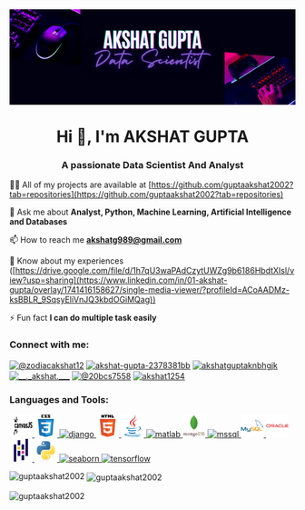 
<img align="center" length="800" width= "1000" src="https://github.com/guptaakshat2002/guptaakshat2002/blob/main/AKSHAT%20GUPTA.png">
<h1 align="center">Hi 👋, I'm AKSHAT GUPTA</h1>
<h3 align="center">A passionate Data Scientist And Analyst</h3>





👨‍💻 All of my projects are available at [https://github.com/guptaakshat2002?tab=repositories](https://github.com/guptaakshat2002?tab=repositories)

💬 Ask me about **Analyst, Python, Machine Learning, Artificial Intelligence and Databases**

📫 How to reach me **akshatg989@gmail.com**

📄 Know about my experiences ([https://drive.google.com/file/d/1h7qU3waPAdCzytUWZg9b6186HbdtXIsl/view?usp=sharing](https://www.linkedin.com/in/01-akshat-gupta/overlay/1741416158627/single-media-viewer/?profileId=ACoAADMz-ksBBLR_9SqsyEliVnJQ3kbdOGiMQag))

⚡ Fun fact **I can do multiple task easily**

<h3 align="left">Connect with me:</h3>
<p align="left">
<a href="https://twitter.com/@zodiacakshat12" target="blank"><img align="center" src="https://raw.githubusercontent.com/rahuldkjain/github-profile-readme-generator/master/src/images/icons/Social/twitter.svg" alt="@zodiacakshat12" height="30" width="40" /></a>
<a href="https://linkedin.com/in/akshat-gupta-2378381bb" target="blank"><img align="center" src="https://raw.githubusercontent.com/rahuldkjain/github-profile-readme-generator/master/src/images/icons/Social/linked-in-alt.svg" alt="akshat-gupta-2378381bb" height="30" width="40" /></a>
<a href="https://kaggle.com/akshatguptaknbhgjk" target="blank"><img align="center" src="https://raw.githubusercontent.com/rahuldkjain/github-profile-readme-generator/master/src/images/icons/Social/kaggle.svg" alt="akshatguptaknbhgjk" height="30" width="40" /></a>
<a href="https://instagram.com/__._akshat.___" target="blank"><img align="center" src="https://raw.githubusercontent.com/rahuldkjain/github-profile-readme-generator/master/src/images/icons/Social/instagram.svg" alt="__._akshat.___" height="30" width="40" /></a>
<a href="https://www.hackerrank.com/profile/20BCS7558" target="blank"><img align="center" src="https://raw.githubusercontent.com/rahuldkjain/github-profile-readme-generator/master/src/images/icons/Social/hackerrank.svg" alt="@20bcs7558" height="30" width="40" /></a>
<a href="https://www.leetcode.com/akshat1254" target="blank"><img align="center" src="https://raw.githubusercontent.com/rahuldkjain/github-profile-readme-generator/master/src/images/icons/Social/leet-code.svg" alt="akshat1254" height="30" width="40" /></a>
</p>

<h3 align="left">Languages and Tools:</h3>
<p align="left"> <a href="https://canvasjs.com" target="_blank" rel="noreferrer"> <img src="https://raw.githubusercontent.com/Hardik0307/Hardik0307/master/assets/canvasjs-charts.svg" alt="canvasjs" width="40" height="40"/> </a> <a href="https://www.w3schools.com/css/" target="_blank" rel="noreferrer"> <img src="https://raw.githubusercontent.com/devicons/devicon/master/icons/css3/css3-original-wordmark.svg" alt="css3" width="40" height="40"/> </a> <a href="https://www.djangoproject.com/" target="_blank" rel="noreferrer"> <img src="https://cdn.worldvectorlogo.com/logos/django.svg" alt="django" width="40" height="40"/> </a> <a href="https://www.w3.org/html/" target="_blank" rel="noreferrer"> <img src="https://raw.githubusercontent.com/devicons/devicon/master/icons/html5/html5-original-wordmark.svg" alt="html5" width="40" height="40"/> </a> <a href="https://www.java.com" target="_blank" rel="noreferrer"> <img src="https://raw.githubusercontent.com/devicons/devicon/master/icons/java/java-original.svg" alt="java" width="40" height="40"/> </a> <a href="https://www.mathworks.com/" target="_blank" rel="noreferrer"> <img src="https://upload.wikimedia.org/wikipedia/commons/2/21/Matlab_Logo.png" alt="matlab" width="40" height="40"/> </a> <a href="https://www.mongodb.com/" target="_blank" rel="noreferrer"> <img src="https://raw.githubusercontent.com/devicons/devicon/master/icons/mongodb/mongodb-original-wordmark.svg" alt="mongodb" width="40" height="40"/> </a> <a href="https://www.microsoft.com/en-us/sql-server" target="_blank" rel="noreferrer"> <img src="https://www.svgrepo.com/show/303229/microsoft-sql-server-logo.svg" alt="mssql" width="40" height="40"/> </a> <a href="https://www.mysql.com/" target="_blank" rel="noreferrer"> <img src="https://raw.githubusercontent.com/devicons/devicon/master/icons/mysql/mysql-original-wordmark.svg" alt="mysql" width="40" height="40"/> </a> <a href="https://www.oracle.com/" target="_blank" rel="noreferrer"> <img src="https://raw.githubusercontent.com/devicons/devicon/master/icons/oracle/oracle-original.svg" alt="oracle" width="40" height="40"/> </a> <a href="https://pandas.pydata.org/" target="_blank" rel="noreferrer"> <img src="https://raw.githubusercontent.com/devicons/devicon/2ae2a900d2f041da66e950e4d48052658d850630/icons/pandas/pandas-original.svg" alt="pandas" width="40" height="40"/> </a> <a href="https://www.python.org" target="_blank" rel="noreferrer"> <img src="https://raw.githubusercontent.com/devicons/devicon/master/icons/python/python-original.svg" alt="python" width="40" height="40"/> </a> <a href="https://seaborn.pydata.org/" target="_blank" rel="noreferrer"> <img src="https://seaborn.pydata.org/_images/logo-mark-lightbg.svg" alt="seaborn" width="40" height="40"/> </a> <a href="https://www.tensorflow.org" target="_blank" rel="noreferrer"> <img src="https://www.vectorlogo.zone/logos/tensorflow/tensorflow-icon.svg" alt="tensorflow" width="40" height="40"/> </a> </p>

<p><img align="left" src="https://github-readme-stats.vercel.app/api/top-langs?username=guptaakshat2002&show_icons=true&locale=en&layout=compact" alt="guptaakshat2002" /></p>

<p>&nbsp;<img align="center" src="https://github-readme-stats.vercel.app/api?username=guptaakshat2002&show_icons=true&locale=en" alt="guptaakshat2002" /></p>

<p><img align="center" src="https://github-readme-streak-stats.herokuapp.com/?user=guptaakshat2002&" alt="guptaakshat2002" /></p>
